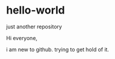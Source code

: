 # hello-world
just another repository

Hi everyone,

  i am new to github. trying to get hold of it. 
